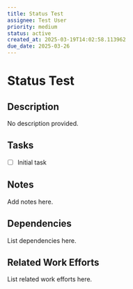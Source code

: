 ```yaml
---
title: Status Test
assignee: Test User
priority: medium
status: active
created_at: 2025-03-19T14:02:58.113962
due_date: 2025-03-26
---
```


# Status Test

## Description
No description provided.

## Tasks
- [ ] Initial task

## Notes
Add notes here.

## Dependencies
List dependencies here.

## Related Work Efforts
List related work efforts here.